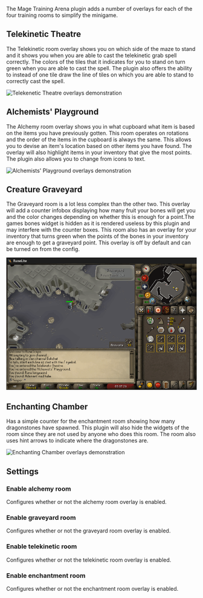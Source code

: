 The Mage Training Arena plugin adds a number of overlays for each of the four training rooms to simplify the minigame.

## Telekinetic Theatre

The Telekinetic room overlay shows you on which side of the maze to stand and it shows you when you are able to cast the telekinetic grab spell correctly. The colors of the tiles that it indicates for you to stand on turn green when you are able to cast the spell. The plugin also offers the ability to instead of one tile draw the line of tiles on which you are able to stand to correctly cast the spell.

![Telekenetic Theatre overlays demonstration](img/mage-training-arena/mage_training_arena_telekinetic.gif)

## Alchemists' Playground

The Alchemy room overlay shows you in what cupboard what item is based on the items you have previously gotten. This room operates on rotations and the order of the items in the cupboard is always the same. This allows you to devise an item's location based on other items you have found. The overlay will also highlight items in your inventory that give the most points. The plugin also allows you to change from icons to text.

![Alchemists' Playground overlays demonstration](img/mage-training-arena/mage_training_arena_alchemists.gif)

## Creature Graveyard

The Graveyard room is a lot less complex than the other two. This overlay will add a counter infobox displaying how many fruit your bones will get you and the color changes depending on whether this is enough for a point.The games bones widget is hidden as it is rendered useless by this plugin and may interfere with the counter boxes. This room also has an overlay for your inventory that turns green when the points of the bones in your inventory are enough to get a graveyard point. This overlay is off by default and can be turned on from the config.

![Creature Graveyard overlays demonstration](img/mage-training-arena/mage_training_arena_graveyard.gif)

## Enchanting Chamber

Has a simple counter for the enchantment room showing how many dragonstones have spawned. This plugin will also hide the widgets of the room since they are not used by anyone who does this room. The room also uses hint arrows to indicate where the dragonstones are.

![Enchanting Chamber overlays demonstration](img/mage-training-arena/mage_training_arena_enchanting.gif)

## Settings

### Enable alchemy room

Configures whether or not the alchemy room overlay is enabled.

### Enable graveyard room

Configures whether or not the graveyard room overlay is enabled.

### Enable telekinetic room

Configures whether or not the telekinetic room overlay is enabled.

### Enable enchantment room

Configures whether or not the enchantment room overlay is enabled.
